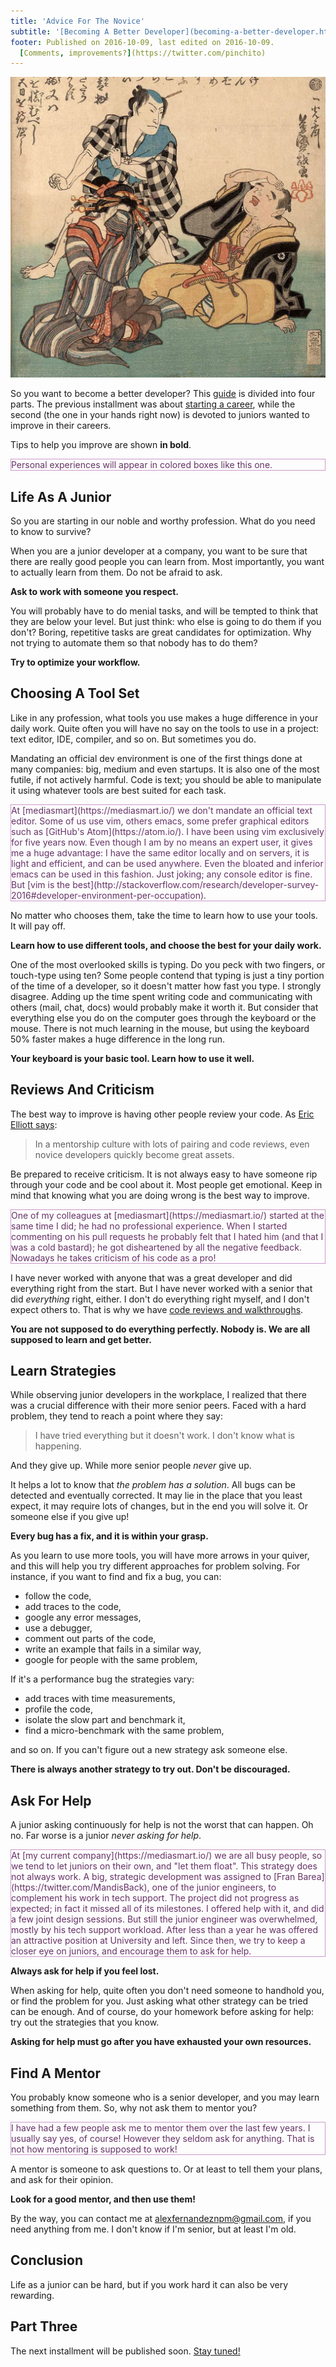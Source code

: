 ```yaml
---
title: 'Advice For The Novice'
subtitle: '[Becoming A Better Developer](becoming-a-better-developer.html), Part 2'
footer: Published on 2016-10-09, last edited on 2016-10-09.
  [Comments, improvements?](https://twitter.com/pinchito)
---
```


![Yoshimori Utagawa: "[Junior dev gets aggressive after his first code review by senior peers](https://twitter.com/pinchito/status/760593307365941248)", Woodblock print, 1862](pics/junior-developer-aggresive.jpg "Code reviews can get nasty")

So you want to become a better developer?
This [guide](becoming-a-better-developer.html) is divided into four parts.
The previous installment was about
[starting a career](start-me-up.html),
while the second (the one in your hands right now)
is devoted to juniors wanted to improve in their careers.

Tips to help you improve are shown **in bold**.

<p style="color:#636; border:thin solid #c9c">
Personal experiences will appear in colored boxes like this one.
</p>

## Life As A Junior

So you are starting in our noble and worthy profession.
What do you need to know to survive?

When you are a junior developer at a company,
you want to be sure that there are really good people you can learn from.
Most importantly, you want to actually learn from them.
Do not be afraid to ask.

**Ask to work with someone you respect.**

You will probably have to do menial tasks,
and will be tempted to think that they are below your level.
But just think: who else is going to do them if you don't?
Boring, repetitive tasks are great candidates for optimization.
Why not trying to automate them so that nobody has to do them?

**Try to optimize your workflow.**

## Choosing A Tool Set

Like in any profession, what tools you use makes a huge difference in your daily work.
Quite often you will have no say on the tools to use in a project:
text editor, IDE, compiler, and so on.
But sometimes you do.

Mandating an official dev environment is one of the first things done at many companies:
big, medium and even startups.
It is also one of the most futile, if not actively harmful.
Code is text;
you should be able to manipulate it using whatever tools are best suited for each task.

<p style="color:#636; border:thin solid #c9c">
At [mediasmart](https://mediasmart.io/)
we don't mandate an official text editor.
Some of us use vim, others emacs,
some prefer graphical editors such as
[GitHub's Atom](https://atom.io/).
I have been using vim exclusively for five years now.
Even though I am by no means an expert user,
it gives me a huge advantage:
I have the same editor locally and on servers,
it is light and efficient,
and can be used anywhere.
Even the bloated and inferior emacs can be used in this fashion.
Just joking; any console editor is fine.
But [vim is the best](http://stackoverflow.com/research/developer-survey-2016#developer-environment-per-occupation).
</p>

No matter who chooses them,
take the time to learn how to use your tools.
It will pay off.

**Learn how to use different tools,
and choose the best for your daily work.**

One of the most overlooked skills is typing.
Do you peck with two fingers, or touch-type using ten?
Some people contend that typing is just a tiny portion of the time of a developer,
so it doesn't matter how fast you type.
I strongly disagree.
Adding up the time spent writing code
and communicating with others (mail, chat, docs)
would probably make it worth it.
But consider that everything else you do on the computer
goes through the keyboard or the mouse.
There is not much learning in the mouse,
but using the keyboard 50% faster makes a huge difference in the long run.

**Your keyboard is your basic tool.
Learn how to use it well.**

## Reviews And Criticism

The best way to improve is having other people review your code.
As [Eric Elliott says](https://twitter.com/_ericelliott/status/784914896274063360):

> In a mentorship culture with lots of pairing and code reviews, even novice developers quickly become great assets.

Be prepared to receive criticism.
It is not always easy to have someone rip through your code
and be cool about it.
Most people get emotional.
Keep in mind that knowing what you are doing wrong
is the best way to improve.

<p style="color:#636; border:thin solid #c9c">
One of my colleagues at
[mediasmart](https://mediasmart.io/)
started at the same time I did;
he had no professional experience.
When I started commenting on his pull requests
he probably felt that I hated him
(and that I was a cold bastard);
he got disheartened by all the negative feedback.
Nowadays he takes criticism of his code as a pro!
</p>

I have never worked with anyone that was a great developer and did everything right from the start.
But I have never worked with a senior that did _everything_ right, either.
I don't do everything right myself,
and I don't expect others to.
That is why we have
[code reviews and walkthroughs](/2015/walk-through-my-code.html).

**You are not supposed to do everything perfectly.
Nobody is.
We are all supposed to learn and get better.**

## Learn Strategies

While observing junior developers in the workplace,
I realized that there was a crucial difference with their more senior peers.
Faced with a hard problem,
they tend to reach a point where they say:

> I have tried everything but it doesn't work.
> I don't know what is happening.

And they give up.
While more senior people *never* give up.

It helps a lot to know that *the problem has a solution*.
All bugs can be detected and eventually corrected.
It may lie in the place that you least expect,
it may require lots of changes,
but in the end you will solve it.
Or someone else if you give up!

**Every bug has a fix, and it is within your grasp.**

As you learn to use more tools,
you will have more arrows in your quiver,
and this will help you try different approaches for problem solving.
For instance, if you want to find and fix a bug,
you can:

* follow the code,
* add traces to the code,
* google any error messages,
* use a debugger,
* comment out parts of the code,
* write an example that fails in a similar way,
* google for people with the same problem,

If it's a performance bug the strategies vary:

* add traces with time measurements,
* profile the code,
* isolate the slow part and benchmark it,
* find a micro-benchmark with the same problem,

and so on.
If you can't figure out a new strategy ask someone else.

**There is always another strategy to try out.
Don't be discouraged.**

## Ask For Help

A junior asking continuously for help is not the worst that can happen.
Oh no.
Far worse is a junior *never asking for help*.

<p style="color:#636; border:thin solid #c9c">
At [my current company](https://mediasmart.io/) we are all busy people,
so we tend to let juniors on their own,
and "let them float".
This strategy does not always work.
A big, strategic development was assigned to
[Fran Barea](https://twitter.com/MandisBack),
one of the junior engineers,
to complement his work in tech support.
The project did not progress as expected;
in fact it missed all of its milestones.
I offered help with it,
and did a few joint design sessions.
But still the junior engineer was overwhelmed,
mostly by his tech support workload.
After less than a year he was offered an attractive position at University and left.
Since then, we try to keep a closer eye on juniors,
and encourage them to ask for help.
</p>

**Always ask for help if you feel lost.**

When asking for help,
quite often you don't need someone to handhold you,
or find the problem for you.
Just asking what other strategy can be tried can be enough.
And of course, do your homework before asking for help:
try out the strategies that you know.

**Asking for help must go after you have exhausted your own resources.**

## Find A Mentor

You probably know someone who is a senior developer,
and you may learn something from them.
So, why not ask them to mentor you?

<p style="color:#636; border:thin solid #c9c">
I have had a few people ask me to mentor them over the last few years.
I usually say yes, of course!
However they seldom ask for anything.
That is not how mentoring is supposed to work!
</p>

A mentor is someone to ask questions to.
Or at least to tell them your plans,
and ask for their opinion.

**Look for a good mentor, and then use them!**

By the way, you can contact me at [alexfernandeznpm@gmail.com](alexfernandeznpm@gmail.com),
if you need anything from me.
I don't know if I'm senior, but at least I'm old.

## Conclusion

Life as a junior can be hard,
but if you work hard it can also be very rewarding.

## Part Three

The next installment will be published soon.
[Stay tuned!](https://twitter.com/pinchito)

